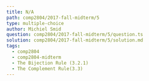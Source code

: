 ```yaml
---
title: N/A
path: comp2804/2017-fall-midterm/5
type: multiple-choice
author: Michiel Smid
question: comp2804/2017-fall-midterm/5/question.ts
solution: comp2804/2017-fall-midterm/5/solution.md
tags:
  - comp2804
  - comp2804-midterm
  - The Bijection Rule (3.2.1)
  - The Complement Rule(3.3)
---
```

